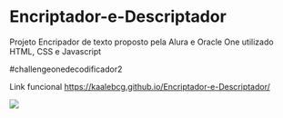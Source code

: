 # Encriptador-e-Descriptador
Projeto Encripador de texto proposto pela Alura e Oracle One
utilizado HTML, CSS e Javascript

#challengeonedecodificador2

Link funcional https://kaalebcg.github.io/Encriptador-e-Descriptador/

<img src="https://cdn.discordapp.com/attachments/912207738598215771/1010611935068295218/rd-img.png">
